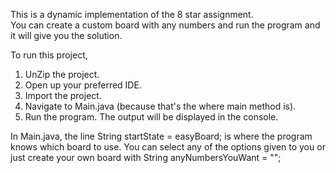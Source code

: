This is a dynamic implementation of the 8 star assignment.  
You can create a custom board with any numbers and run the program and it will give you the solution.

To run this project,

1.  UnZip the project.
2.  Open up your preferred IDE.
3.  Import the project.
4.  Navigate to Main.java (because that's the where main method is). 
5.  Run the program.  The output will be displayed in the console.     


In Main.java, the line String startState = easyBoard; is where the program knows which board to use. 
You can select any of the options given to you or just create your own board with String anyNumbersYouWant = ""; 
